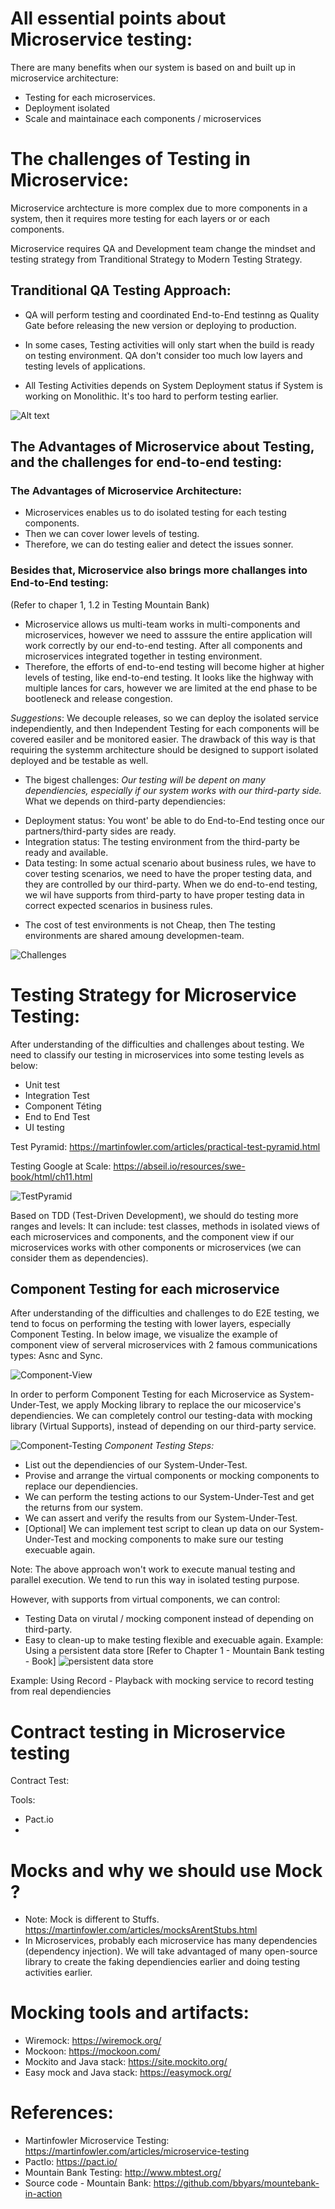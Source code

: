 # All essential points about Microservice testing:
There are many benefits when our system is based on and built up in microservice architecture:
- Testing for each microservices.
- Deployment isolated
- Scale and maintainace each components / microservices

# The challenges of Testing in Microservice:
Microservice archtecture is more complex due to more components in a system, then it requires more testing for each layers or or each components.

Microservice requires QA and Development team change the mindset and testing strategy from Tranditional Strategy to Modern Testing Strategy.

## Tranditional QA Testing Approach:
- QA will perform testing and coordinated End-to-End testinng as Quality Gate before releasing the new version or deploying to production.

- In some cases, Testing activities will only start when the build is ready on testing environment. QA don't consider too much low layers and testing levels of applications.

- All Testing Activities depends on System Deployment status if System is working on Monolithic. It's too hard to perform testing earlier.

![Alt text](./images/tranditional-testing.png)

## The Advantages of Microservice about Testing, and the challenges for end-to-end testing:
### The Advantages of Microservice Architecture:
+ Microservices enables us to do isolated testing for each testing components.
+ Then we can cover lower levels of testing.
+ Therefore, we can do testing ealier and detect the issues sonner.
### Besides that, Microservice also brings more challanges into End-to-End testing:
(Refer to chaper 1, 1.2 in Testing Mountain Bank)
+ Microservice allows us multi-team works in multi-components and microservices, however we need to asssure the entire application will work correctly by our end-to-end testing. After all components and microservices integrated together in testing environment.
+ Therefore, the efforts of end-to-end testing will become higher at higher levels of testing, like end-to-end testing. It looks like the highway with multiple lances for cars, however we are limited at the end phase to be bootleneck and release congestion.

*Suggestions*: We decouple releases, so we can deploy the isolated service independiently, and then Independent Testing for each components will be covered easiler and be monitored easier. The drawback of this way is that requiring the systemm architecture should be designed to support isolated deployed and be testable as well. 

- The bigest challenges: *Our testing will be depent on many dependiencies, especially if our system works with our third-party side.*
What we depends on third-party dependiencies:
+ Deployment status: You wont' be able to do End-to-End testing once our partners/third-party sides are ready.
+ Integration status: The testing environment from the third-party be ready and available.
+ Data testing: In some actual scenario about business rules, we have to cover testing scenarios, we need to have the proper testing data, and they are controlled by our third-party. When we do end-to-end testing, we wil have supports from third-party to have proper testing data in correct expected scenarios in business rules.

- The cost of test environments is not Cheap, then The testing environments are shared amoung developmen-team.

![Challenges](./images/challenges-microservice-e2e-testing.png)

# Testing Strategy for Microservice Testing:
After understanding of the difficulties and challenges about testing. We need to classify our testing in microservices into some testing levels as below:

+ Unit test
+ Integration Test
+ Component Téting
+ End to End Test
+ UI testing

Test Pyramid: https://martinfowler.com/articles/practical-test-pyramid.html

Testing Google at Scale: https://abseil.io/resources/swe-book/html/ch11.html

![TestPyramid](./images/test-pyramid.png)

Based on TDD (Test-Driven Development), we should do testing more ranges and levels: It can include: test classes, methods in isolated views of each microservices and components, and the component view if our microservices works with other components or microservices (we can consider them as dependencies).

## Component Testing for each microservice
After understanding of the difficulties and challenges to do E2E testing, we tend to focus on performing the testing with lower layers, especially Component Testing.
In below image, we visualize the example of component view of serveral microservices with 2 famous communications types: Asnc and Sync.

![Component-View](./images/component-view.png)

In order to perform Component Testing for each Microservice as System-Under-Test, we apply Mocking library to replace the our micoservice's dependiencies. We can completely control our testing-data with mocking library (Virtual Supports), instead of depending on our third-party service.

![Component-Testing](./images/component-testing.png)
*Component Testing Steps:*

+ List out the dependiencies of our System-Under-Test.
+ Provise and arrange the virtual components or mocking components to replace our dependiencies.
+ We can perform the testing actions to our System-Under-Test and get the returns from our system.
+ We can assert and verify the results from our System-Under-Test.
+ [Optional] We can implement test script to clean up data on our System-Under-Test and mocking components to make sure our testing execuable again.

Note: The above approach won't work to execute manual testing and parallel execution. We tend to run this way in isolated testing purpose.

However, with supports from virtual components, we can control:
+ Testing Data on virutal / mocking component instead of depending on third-party.
+ Easy to clean-up to make testing flexible and execuable again.
Example: Using a persistent data store [Refer to Chapter 1 - Mountain Bank testing - Book]
![persistent data store](./images/persistent_data_store_component_testing.png)

Example: Using Record - Playback with mocking service to record testing from real dependiencies


# Contract testing in Microservice testing
Contract Test: 

Tools:
- Pact.io
- 

# Mocks and why we should use Mock ?
- Note: Mock is different to Stuffs.
https://martinfowler.com/articles/mocksArentStubs.html
- In Microservices, probably each microservice has many dependencies (dependency injection). We will take advantaged of many open-source library to create the faking dependiencies earlier and doing testing activities earlier.

# Mocking tools and artifacts:
- Wiremock: https://wiremock.org/ 
- Mockoon: https://mockoon.com/
- Mockito and Java stack: https://site.mockito.org/
- Easy mock and Java stack: https://easymock.org/

# References:
- Martinfowler Microservice Testing: https://martinfowler.com/articles/microservice-testing
- PactIo: https://pact.io/
- Mountain Bank Testing: http://www.mbtest.org/
- Source code - Mountain Bank: https://github.com/bbyars/mountebank-in-action